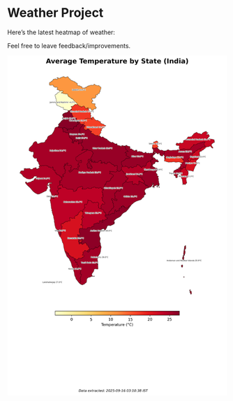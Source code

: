 # Weather Project

Here’s the latest heatmap of weather:

Feel free to leave feedback/improvements.

![India Heatmap](docs/assets/india_heatmap.png?v=C887D8)
